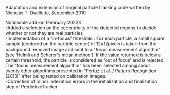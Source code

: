 Adaptation and extension of original particle tracking code written by Nicholas T. Ouellette, September 2010  

Noticeable add-on (February 2022):  
-Added a selection on the eccentricity of the detected regions to decide whether or not they are real particles  
-Implementation of a "in-focus" threshold : For each particle, a small square sample (centered on the particle center) of 12x12pixels is taken from the background
removed image and sent to a "focus measurement algorithm" (see 'Helmli and Scherer's mean method').
If the value returned is below a certain threshold, the particle is considered as 'out of focus' and 
is rejected. The "focus measurement algorithm" has been selected among about twenty other algorithms presented in
"Pertuz et al. / Pattern Recognition (2013)" after being tested on calibration images.  
-Correction of  minor indexation errors in the initialization and finalization step of PredictiveTracker  
